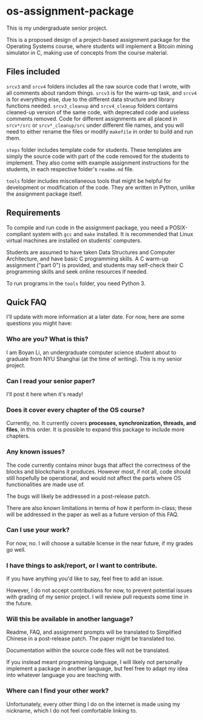 # os-assignment-package

This is my undergraduate senior project.

This is a proposed design of a project-based assignment package for the Operating Systems course, where students will implement a Bitcoin mining simulator in C, making use of concepts from the course material.

## Files included

`srcv3` and `srcv4` folders includes all the raw source code that I wrote, with all comments about random things. `srcv3` is for the warm-up task, and `srcv4` is for everything else, due to the different data structure and library functions needed. `srcv3_cleanup` and `srcv4_cleanup` folders contains cleaned-up version of the same code, with deprecated code and useless comments removed. Code for different assignments are all placed in `srcv*/src` or `srcv*_cleanup/src` under different file names, and you will need to either rename the files or modify `makefile` in order to build and run them.

`steps` folder includes template code for students. These templates are simply the source code with part of the code removed for the students to implement. They also come with example assignment instructions for the students, in each respective folder's `readme.md` file.

`tools` folder includes miscellaneous tools that might be helpful for development or modification of the code. They are written in Python, unlike the assignment package itself.

## Requirements

To compile and run code in the assignment package, you need a POSIX-compliant system with `gcc` and `make` installed. It is recommended that Linux virtual machines are installed on students' computers.

Students are assumed to have taken Data Structures and Computer Architecture, and have basic C programming skills. A C warm-up assignment ("part 0") is provided, and students may self-check their C programming skills and seek online resources if needed.

To run programs in the `tools` folder, you need Python 3.

## Quick FAQ

I'll update with more information at a later date. For now, here are some questions you might have:

### Who are you? What is this?

I am Boyan Li, an undergraduate computer science student about to graduate from NYU Shanghai (at the time of writing). This is my senior project.

### Can I read your senior paper?

I'll post it here when it's ready!

### Does it cover every chapter of the OS course?

Currently, no. It currently covers **processes, synchronization, threads, and files**, in this order. It is possible to expand this package to include more chapters.

### Any known issues?

The code currently contains minor bugs that affect the correctness of the blocks and blockchains it produces. However most, if not all, code should still hopefully be operational, and would not affect the parts where OS functionalities are made use of.

The bugs will likely be addressed in a post-release patch.

There are also known limitations in terms of how it perform in-class; these will be addressed in the paper as well as a future version of this FAQ.

### Can I use your work?

For now, no. I will choose a suitable license in the near future, if my grades go well.

### I have things to ask/report, or I want to contribute.

If you have anything you'd like to say, feel free to add an issue.

However, I do not accept contributions for now, to prevent potential issues with grading of my senior project. I will review pull requests some time in the future.

### Will this be available in another language?

Readme, FAQ, and assignment prompts will be translated to Simplified Chinese in a post-release patch. The paper might be translated too.

Documentation within the source code files will not be translated.

If you instead meant programming language, I will likely not personally implement a package in another language, but feel free to adapt my idea into whatever language you are teaching with.

### Where can I find your other work?

Unfortunately, every other thing I do on the internet is made using my nickname, which I do not feel comfortable linking to.
